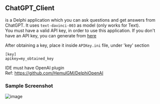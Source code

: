 ## ChatGPT_Client
is a Delphi application which you can ask questions and get answers from ChatGPT. It uses ``` text-davinci-003 ``` as model (only works for Text).\
You must have a valid API key, in order to use this application. If you don't have an API key, you can generate from [here](https://platform.openai.com/overview)

After obtaining a key, place it inside ```APIKey.ini``` file, under 'key' section
```
[key]
apikey=my_obtained_key
```

IDE must have OpenAI plugin \
Ref: https://github.com/HemulGM/DelphiOpenAI

### Sample Screenshot
![image](https://user-images.githubusercontent.com/53097068/228934117-0ed24dfc-fff0-4a62-ab11-45b80a7d2ff6.png)

